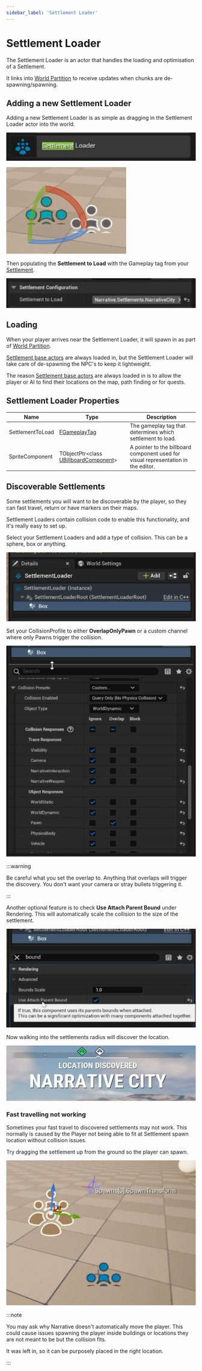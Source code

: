 ```yaml
---
sidebar_label: 'Settlement Loader'
---
```


# Settlement Loader

The Settlement Loader is an actor that handles the loading and optimisation of a Settlement. 

It links into [World Partition](https://dev.epicgames.com/documentation/en-us/unreal-engine/world-partition-in-unreal-engine) to receive updates when chunks are de-spawning/spawning.

## Adding a new Settlement Loader

Adding a new Settlement Loader is as simple as dragging in the Settlement Loader actor into the world. 

![loader-actor.png](/img/pro/settlements/loader/loader-actor.png)

![loader-actor-place.png](/img/pro/settlements/loader/loader-actor-place.png)

Then populating the **Settlement to Load** with the Gameplay tag from your [Settlement](../settlements/index.md).

![loader-gameplaytag.png](/img/pro/settlements/loader/loader-gameplaytag.png)

## Loading

When your player arrives near the Settlement Loader, it will spawn in as part of [World Partition](https://dev.epicgames.com/documentation/en-us/unreal-engine/world-partition-in-unreal-engine).

[Settlement base actors](../settlements/index.md) are always loaded in, but the Settlement Loader will take care of de-spawning the NPC's to keep it lightweight.

The reason [Settlement base actors](../settlements/index.md) are always loaded in is to allow the player or AI to find their locations on the map, path finding or for quests.

## Settlement Loader Properties

| Name             | Type                                                                                                                                                     | Description                                                                        |
|------------------|----------------------------------------------------------------------------------------------------------------------------------------------------------|------------------------------------------------------------------------------------|
| SettlementToLoad | [FGameplayTag](https://dev.epicgames.com/documentation/en-us/unreal-engine/using-gameplay-tags-in-unreal-engine)                                         | The gameplay tag that determines which settlement to load.                         |
| SpriteComponent  | TObjectPtr\<class [UBillboardComponent](https://dev.epicgames.com/documentation/en-us/unreal-engine/API/Runtime/Engine/Components/UBillboardComponent)\> | A pointer to the billboard component used for visual representation in the editor. |

## Discoverable Settlements

Some settlements you will want to be discoverable by the player, so they can fast travel, return or have markers on their maps.

Settlement Loaders contain collision code to enable this functionality, and it's really easy to set up.

Select your Settlement Loaders and add a type of collision. This can be a sphere, box or anything.

![settlement-loaders-collision.png](/img/pro/settlements/loader/settlement-loaders-collision.png)

Set your CollisionProfile to either **OverlapOnlyPawn** or a custom channel where only Pawns trigger the collision.

![settlement-loaders-collision-setting.png](/img/pro/settlements/loader/settlement-loaders-collision-setting.png)

:::warning

Be careful what you set the overlap to. Anything that overlaps will trigger the discovery. You don't want your camera or stray bullets triggering it.

:::

Another optional feature is to check **Use Attach Parent Bound** under Rendering. This will automatically scale the collision to the size of the settlement.

![use-attach-parent-bound.png](..%2F..%2F..%2Fstatic%2Fimg%2Fpro%2Fsettlements%2Floader%2Fuse-attach-parent-bound.png)

Now walking into the settlements radius will discover the location. 

![settlement-discovered.png](..%2F..%2F..%2Fstatic%2Fimg%2Fpro%2Fsettlements%2Floader%2Fsettlement-discovered.png)

### Fast travelling not working

Sometimes your fast travel to discovered settlements may not work. This normally is caused by the Player not being able to fit at Settlement spawn location without collision issues.

Try dragging the settlement up from the ground so the player can spawn. 

![fast-travelling-not-working.png](..%2F..%2F..%2Fstatic%2Fimg%2Fpro%2Fsettlements%2Floader%2Ffast-travelling-not-working.png)

:::note

You may ask why Narrative doesn't automatically move the player. This could cause issues spawning the player inside buildings or locations they are not meant to be but the collision fits. 

It was left in, so it can be purposely placed in the right location.

:::
